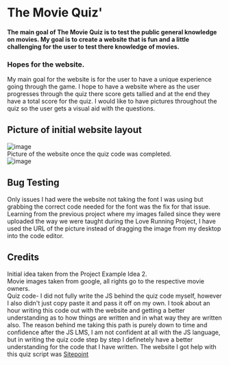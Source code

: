 # The Movie Quiz'

#### The main goal of The Movie Quiz is to test the public general knowledge on movies. My goal is to create a website that is fun and a little challenging for the user to test there knowledge of movies.

### Hopes for the website.
My main goal for the website is for the user to have a unique experience going through the game. I hope to have a website where as the user progresses through the quiz there score gets tallied and at the end they have a total score for the quiz. I would like to have pictures throughout the quiz so the user gets a visual aid with the questions.

## Picture of initial website layout
![image](https://user-images.githubusercontent.com/87777851/137168615-6ee3d767-eb72-4ca9-9585-26204c04266b.png)
<br>
Picture of the website once the quiz code was completed. <br>
![image](https://user-images.githubusercontent.com/87777851/137411551-35abb1ad-393c-446a-9b64-2a44c83e01fe.png)

## Bug Testing
Only issues I had were the website not taking the font I was using but grabbing the correct code needed for the font was the fix for that issue. Learning from the previous project where my images failed since they were uploaded the way we were taught during the Love Running Project, I have used the URL of the picture instead of dragging the image from my desktop into the code editor.



## Credits
Initial idea taken from the Project Example Idea 2. <br>
Movie images taken from google, all rights go to the respective movie owners.<br>
Quiz code- I did not fully write the JS behind the quiz code myself, however I also didn't just copy paste it and pass it off on my own. I took about an hour writing this code out with the website and getting a better understanding as to how things are written and in what way they are written also. The reason behind me taking this path is purely down to time and confidence after the JS LMS, I am not confident at all with the JS language, but in writing the quiz code step by step I definetely have a better understanding for the code that I have written. The website I got help with this quiz script was [Sitepoint](https://www.sitepoint.com/simple-javascript-quiz/) 
